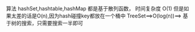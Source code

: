 算法
hashSet,hashtable,hashMap 都是基于散列函数， 时间复杂度 O(1) 但是如果太差的话是O(n),因为hash碰撞key都放在一个桶中
TreeSet==>O(log(n))==> 基于树的搜索，只需要搜索一半即可